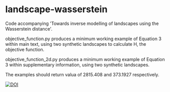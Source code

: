 # landscape-wasserstein
Code accompanying 'Towards inverse modelling of landscapes using the Wasserstein distance'.

objective_function.py produces a minimum working example of Equation 3 within main text, using two synthetic landscapes to calculate H, the objective function.

objective_function_2d.py produces a minimum working example of Equation 3 within supplementary information, using two synthetic landscapes.

The examples should return valua of 2815.408 and 373.1927 respectively.

[![DOI](https://zenodo.org/badge/DOI/10.5281/zenodo.7602208.svg)](https://doi.org/10.5281/zenodo.7602208)
